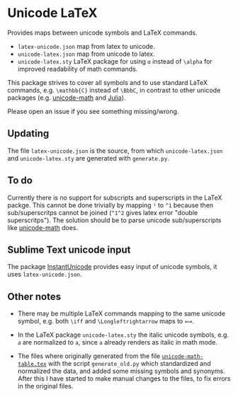 # Unicode LaTeX

Provides maps between unicode symbols and LaTeX commands.

- `latex-unicode.json` map from latex to unicode.
- `unicode-latex.json` map from unicode to latex.
- `unicode-latex.sty` LaTeX package for using `α` instead of `\alpha` for improved readability of math commands.

This package strives to cover all symbols and to use standard LaTeX commands, e.g. `\mathbb{C}` instead of `\BbbC`, in contrast to other unicode packages (e.g. [unicode-math](https://github.com/wspr/unicode-math) and [Julia](https://github.com/JuliaLang/julia/blob/master/base/latex_symbols.jl)).

Please open an issue if you see something missing/wrong.


## Updating

The file `latex-unicode.json` is the source, from which `unicode-latex.json` and `unicode-latex.sty` are generated with `generate.py`.


## To do

Currently there is no support for subscripts and superscripts in the LaTeX packge. This cannot be done trivially by mapping `¹` to `^1` because then sub/superscritps cannot be joined (`^1^2` gives latex error "double superscritps"). The solution should be to parse unicode sub/superscripts like [unicode-math](https://github.com/wspr/unicode-math) does.


## Sublime Text unicode input

The package [InstantUnicode](https://github.com/ViktorQvarfordt/Sublime-InstantUnicode) provides easy input of unicode symbols, it uses `latex-unicode.json`.


## Other notes

- There may be multiple LaTeX commands mapping to the same unicode symbol, e.g. both `\iff` and `\Longleftrightarrow` maps to `⟺`.

- In the LaTeX package `unicode-latex.sty` the italic unicode symbols, e.g. `𝑎` are normalized to `a`, since `a` already renders as italic in math mode.

- The files where originally generated from the file [`unicode-math-table.tex`](https://github.com/wspr/unicode-math/blob/master/unicode-math-table.tex) with the script `generate_old.py` which standardized and normalized the data, and added some missing symbols and synonyms. After this I have started to make manual changes to the files, to fix errors in the original files.

